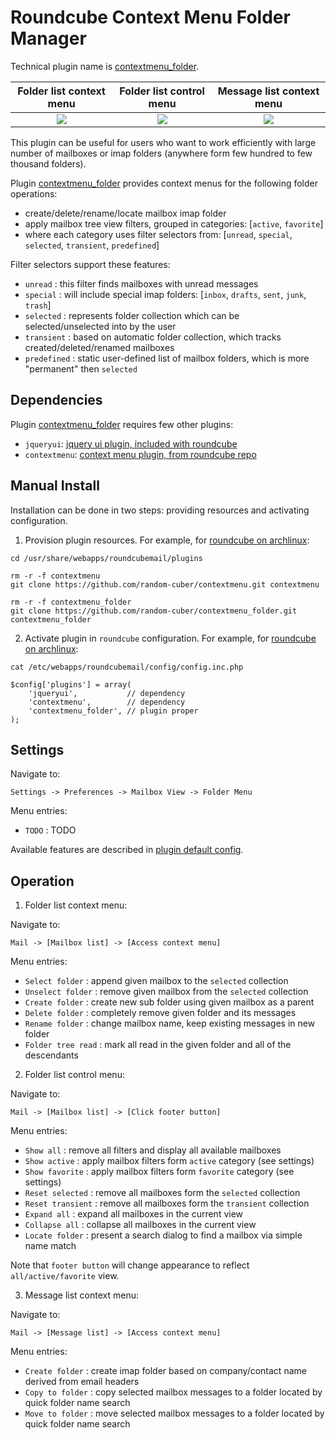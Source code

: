 Roundcube Context Menu Folder Manager
=====================================
Technical plugin name is [contextmenu_folder][contextmenu_folder_link].

| Folder list context menu      | Folder list control menu      | Message list context menu      |
|:-----------------------------:|:-----------------------------:|:------------------------------:|
| ![][folder_list_context_menu] | ![][folder_list_control_menu] | ![][message_list_context_menu] |

This plugin can be useful for users who want to work efficiently with large number
of mailboxes or imap folders (anywhere form few hundred to few thousand folders).

Plugin [contextmenu_folder][contextmenu_folder_link] provides
context menus for the following folder operations:
* create/delete/rename/locate mailbox imap folder
* apply mailbox tree view filters, grouped in categories: [`active`, `favorite`]
* where each category uses filter selectors from: [`unread`, `special`, `selected`, `transient`, `predefined`]

Filter selectors support these features:
* `unread` : this filter finds mailboxes with unread messages
* `special` : will include special imap folders: [`inbox`, `drafts`, `sent`, `junk`, `trash`]
* `selected` : represents folder collection which can be selected/unselected into by the user
* `transient` : based on automatic folder collection, which tracks created/deleted/renamed mailboxes
* `predefined` : static user-defined list of mailbox folders, which is more "permanent" then `selected` 

Dependencies
------------
Plugin [contextmenu_folder][contextmenu_folder_link] requires few other plugins:
* `jqueryui`: [jquery ui plugin, included with roundcube][jqueryui_link]
* `contextmenu`: [context menu plugin, from roundcube repo][contextmenu_link]

Manual Install
--------------
Installation can be done in two steps:
providing resources and activating configuration.

1) Provision plugin resources.
For example, for [roundcube on archlinux][roundcube_arch]:
```
cd /usr/share/webapps/roundcubemail/plugins

rm -r -f contextmenu
git clone https://github.com/random-cuber/contextmenu.git contextmenu

rm -r -f contextmenu_folder
git clone https://github.com/random-cuber/contextmenu_folder.git contextmenu_folder
```

2) Activate plugin in `roundcube` configuration.
For example, for [roundcube on archlinux][roundcube_arch]:
```
cat /etc/webapps/roundcubemail/config/config.inc.php

$config['plugins'] = array(
    'jqueryui',           // dependency
    'contextmenu',        // dependency
    'contextmenu_folder', // plugin proper
);
```

Settings
--------

Navigate to:
```
Settings -> Preferences -> Mailbox View -> Folder Menu
```

Menu entries:
* `TODO` : TODO

Available features are described in [plugin default config][default_config].

Operation
---------

1) Folder list context menu:

Navigate to:
```
Mail -> [Mailbox list] -> [Access context menu]
```

Menu entries:
* `Select folder` : append given mailbox to the `selected` collection
* `Unselect folder` : remove given mailbox from the `selected` collection
* `Create folder` : create new sub folder using given mailbox as a parent
* `Delete folder` : completely remove given folder and its messages
* `Rename folder` : change mailbox name, keep existing messages in new folder
* `Folder tree read` : mark all read in the given folder and all of the descendants

2) Folder list control menu:

Navigate to:
```
Mail -> [Mailbox list] -> [Click footer button]
```

Menu entries:
* `Show all` : remove all filters and display all available mailboxes
* `Show active` : apply mailbox filters form `active` category (see settings)
* `Show favorite` : apply mailbox filters form `favorite` category (see settings) 
* `Reset selected` : remove all mailboxes form the `selected` collection
* `Reset transient` : remove all mailboxes form the `transient` collection 
* `Expand all` : expand all mailboxes in the current view
* `Collapse all` : collapse all mailboxes in the current view 
* `Locate folder` : present a search dialog to find a mailbox via simple name match

Note that `footer button` will change appearance to reflect `all/active/favorite` view.

3) Message list context menu:

Navigate to:
```
Mail -> [Message list] -> [Access context menu]
```

Menu entries:
* `Create folder` : create imap folder based on company/contact name derived from email headers
* `Copy to folder` : copy selected mailbox messages to a folder located by quick folder name search
* `Move to folder` : move selected mailbox messages to a folder located by quick folder name search


[roundcube_arch]: https://wiki.archlinux.org/index.php/Roundcube
[jqueryui_link]: https://github.com/roundcube/roundcubemail/tree/master/plugins/jqueryui
[contextmenu_link]: http://plugins.roundcube.net/packages/johndoh/contextmenu
[contextmenu_folder_link]: http://plugins.roundcube.net/packages/random-cuber/contextmenu_folder

[folder_list_context_menu]:  https://raw.githubusercontent.com/random-cuber/contextmenu_folder/master/build/folder_list_context_menu.png
[folder_list_control_menu]:  https://raw.githubusercontent.com/random-cuber/contextmenu_folder/master/build/folder_list_control_menu.png
[message_list_context_menu]: https://raw.githubusercontent.com/random-cuber/contextmenu_folder/master/build/message_list_context_menu.png

[default_config]: https://github.com/random-cuber/contextmenu_folder/blob/master/default.inc.php
